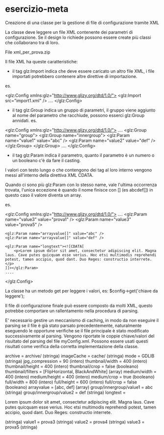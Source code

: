 # esercizio-meta
Creazione di una classe per la gestione di file di configurazione tramite XML

La classe deve leggere un file XML contenente dei parametri di configurazione. Se il design lo richiede possono essere create più classi che collaborano tra di loro.

File xml_per_prova.zip

Il file XML ha queste caratteristiche:

- il tag glz:Import indica che deve essere caricato un altro file XML, i file importati potrebbero contenere altre direttive di importazione.

es.
<?xml version="1.0" encoding="utf-8"?>
<glz:Config xmlns:glz="http://www.glizy.org/dtd/1.0/">
    <glz:Import src="import1.xml" />
    ....
</glz:Config>


- il tag glz:Group indica un gruppo di parametri, il gruppo viene aggiunto al nome del parametro che racchiude, possono esserci glz:Group annidati.
es.
<?xml version="1.0" encoding="utf-8"?>
<glz:Config xmlns:glz="http://www.glizy.org/dtd/1.0/">
    ....
    <glz:Group name="group">
        <glz:Group name="innergroup">
            <glz:Param name="value1" value="abc" />
            <glz:Param name="value2" value="def" />
        </glz:Group>
    </glz:Group>
    ....
</glz:Config>

- il tag glz:Param indica il parametro, quanto il parametro è un numero o un booleano c'è da fare il casting.

I valori con testo lungo o che contengono dei tag al loro interno vengono messi all'interno della direttiva XML CDATA.

Quando ci sono più glz:Param con lo stesso name, vale l'ultima occorrenza trovata, l'unica eccezione è quando il nome finisce con [] (es abcdef[]) in questo caso il valore diventa un array.

es.
<?xml version="1.0" encoding="utf-8"?>
<glz:Config xmlns:glz="http://www.glizy.org/dtd/1.0/">
    ....
    <glz:Param name="value3" value="prova1" />
    <glz:Param name="value3" value="prova5" />

    <glz:Param name="arrayvalue[]" value="abc" />
    <glz:Param name="arrayvalue[]" value="def" />

    <glz:Param name="longtext"><![CDATA[
        <p>Lorem ipsum dolor sit amet, consectetur adipiscing elit. Magna laus. Cave putes quicquam esse verius. Hoc etsi multimodis reprehendi potest, tamen accipio, quod dant. Duo Reges: constructio interrete. </p>
    ]]></glz:Param>
    ....
</glz:Config>

La classe ha un metodo get per leggere i valori, es:
$config->get('chiave da leggere');

Il file di configurazione finale può essere composto da molti XML, questo potrebbe comportare un rallentamento nella procedura di parsing. 

E' necessario gestire un meccanismo di caching, in modo da non eseguire il parsing se il file è già stato parsato precedentemente, naturalmente eseguendo le opportune verifiche se il file principale è stato modificato successivamente al parsing.
Vengono riportate  le coppie chiave/valori del risultato del parsing del file myConfig.xml. Possono essere usati questi risultati come verifica della corretta implementazione della classe.

archive = archive/ (stringa)
imageCache = cache/ (stringa)
mode = GDLIB (stringa)
jpg_compression = 90 (intero)
thumbnail/width = 400 (intero)
thumbnail/height = 400 (intero)
thumbnail/crop = false (booleano)
thumbnail/filters = [FlipHorizontal, BlackAndWhite] (array)
medium/width = 400 (intero)
medium/height = 400 (intero)
medium/crop = true (booleano)
full/width = 800 (intero)
full/height = 600 (intero)
full/crop = false (booleano)
arrayvalue = [abc, def] (array)
group/innergroup/value1 = abc (stringa)
group/innergroup/value2 = def (stringa)
longtext = <p>Lorem ipsum dolor sit amet, consectetur adipiscing elit. Magna laus. Cave putes quicquam esse verius. Hoc etsi multimodis reprehendi potest, tamen accipio, quod dant. Duo Reges: constructio interrete. </p> (stringa)
value1 = prova3 (stringa)
value2 = prova4 (stringa)
value3 = prova5 (stringa)

